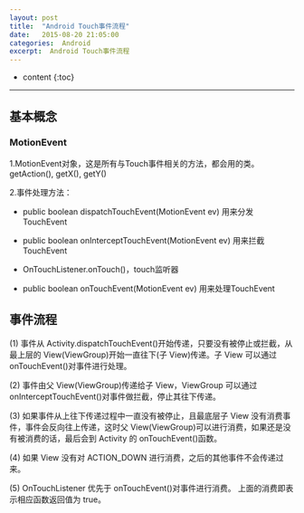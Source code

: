 ```yaml
---
layout: post
title:  "Android Touch事件流程"
date:   2015-08-20 21:05:00
categories:  Android
excerpt:  Android Touch事件流程
---
```


* content
{:toc}

---

## 基本概念  

### MotionEvent
1.MotionEvent对象，这是所有与Touch事件相关的方法，都会用的类。getAction(), getX(), getY()  

2.事件处理方法：

- public boolean dispatchTouchEvent(MotionEvent ev)          用来分发TouchEvent

- public boolean onInterceptTouchEvent(MotionEvent ev)       用来拦截TouchEvent

- OnTouchListener.onTouch()，touch监听器

- public boolean onTouchEvent(MotionEvent ev)                 用来处理TouchEvent

## 事件流程
(1) 事件从 Activity.dispatchTouchEvent()开始传递，只要没有被停止或拦截，从最上层的 View(ViewGroup)开始一直往下(子 View)传递。子 View 可以通过 onTouchEvent()对事件进行处理。  

(2) 事件由父 View(ViewGroup)传递给子 View，ViewGroup 可以通过 onInterceptTouchEvent()对事件做拦截，停止其往下传递。  

(3) 如果事件从上往下传递过程中一直没有被停止，且最底层子 View 没有消费事件，事件会反向往上传递，这时父 View(ViewGroup)可以进行消费，如果还是没有被消费的话，最后会到 Activity 的 onTouchEvent()函数。  

(4) 如果 View 没有对 ACTION_DOWN 进行消费，之后的其他事件不会传递过来。  

(5) OnTouchListener 优先于 onTouchEvent()对事件进行消费。
上面的消费即表示相应函数返回值为 true。  